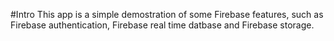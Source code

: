 #Intro
This app is a simple demostration of some Firebase features, such as Firebase authentication, Firebase real time datbase and Firebase storage.
